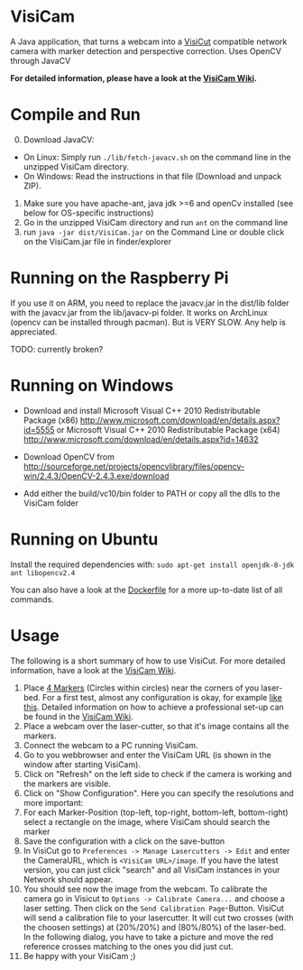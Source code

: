VisiCam
=======

A Java application, that turns a webcam into a [VisiCut](https://visicut.org/) compatible network camera with marker detection and perspective correction. Uses OpenCV through JavaCV

**For detailed information, please have a look at the [VisiCam Wiki](https://github.com/t-oster/VisiCam/wiki).**

Compile and Run
===============
0. Download JavaCV:
  * On Linux: Simply run `./lib/fetch-javacv.sh` on the command line in the unzipped VisiCam directory.
  * On Windows: Read the instructions in that file (Download and unpack ZIP).
1. Make sure you have apache-ant, java jdk >=6 and openCv installed (see below for OS-specific instructions)
2. Go in the unzipped VisiCam directory and run `ant` on the command line
3. run `java -jar dist/VisiCam.jar` on the Command Line or double click on the VisiCam.jar file in finder/explorer

Running on the Raspberry Pi
===========================
If you use it on ARM, you need to replace the javacv.jar in the dist/lib folder
with the javacv.jar from the lib/javacv-pi folder.
It works on ArchLinux (opencv can be installed through pacman). But
is VERY SLOW. Any help is appreciated.

TODO: currently broken?

Running on Windows
==================
- Download and install 
    Microsoft Visual C++ 2010 Redistributable Package (x86) http://www.microsoft.com/download/en/details.aspx?id=5555
  or
    Microsoft Visual C++ 2010 Redistributable Package (x64) http://www.microsoft.com/download/en/details.aspx?id=14632

- Download OpenCV from http://sourceforge.net/projects/opencvlibrary/files/opencv-win/2.4.3/OpenCV-2.4.3.exe/download
- Add either the build/vc10/bin folder to PATH or copy all the dlls to the VisiCam folder

Running on Ubuntu
=================

Install the required dependencies with: `sudo apt-get install openjdk-8-jdk ant libopencv2.4`

You can also have a look at the [Dockerfile](https://github.com/t-oster/VisiCam/blob/master/Dockerfile) for a more up-to-date list of all commands.

Usage
=====
The following is a short summary of how to use VisiCut. For more detailed information, have a look at the [VisiCam Wiki](https://github.com/t-oster/VisiCam/wiki).

1. Place [4 Markers](https://github.com/t-oster/VisiCam/blob/master/visicam-marker.svg) (Circles within circles) near the corners of you laser-bed.  For a first test, almost any configuration is okay, for example [like this](https://raw.githubusercontent.com/t-oster/VisiCam/master/test/dummy1.jpg). Detailed information on how to achieve a professional set-up can be found in the [VisiCam Wiki](https://github.com/t-oster/VisiCam/wiki).
2. Place a webcam over the laser-cutter, so that it's image contains all the markers.
3. Connect the webcam to a PC running VisiCam.
4. Go to you webbrowser and enter the VisiCam URL (is shown in the window after starting VisiCam).
5. Click on "Refresh" on the left side to check if the camera is working and the markers are visible.
6. Click on "Show Configuration". Here you can specify the resolutions and more important:
7. For each Marker-Position (top-left, top-right, bottom-left, bottom-right) select a rectangle on the image, where VisiCam should search the marker
8. Save the configuration with a click on the save-button
9. In VisiCut go to `Preferences -> Manage Lasercutters -> Edit` and enter the CameraURL, which is `<VisiCam URL>/image`. If you have the latest version, you can just click "search" and all VisiCam instances in your Network should appear.
10. You should see now the image from the webcam. To calibrate the camera go in Visicut to `Options -> Calibrate Camera...` and choose a laser setting. Then click on the `Send Calibration Page`-Button. VisiCut will send a calibration file to your lasercutter. It will cut two crosses (with the choosen settings) at (20%/20%) and (80%/80%) of the laser-bed. In the following dialog, you have to take a picture and move the red reference crosses matching to the ones you did just cut.
11. Be happy with your VisiCam ;)

